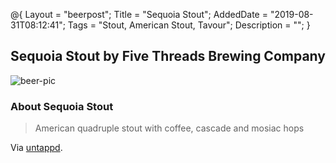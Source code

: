 @{
 Layout = "beerpost";
 Title = "Sequoia Stout";
 AddedDate = "2019-08-31T08:12:41";
 Tags = "Stout, American Stout, Tavour";
 Description = "";
 }
 

## Sequoia Stout by Five Threads Brewing Company

![beer-pic]

### About Sequoia Stout

> American quadruple stout with coffee, cascade and mosiac hops

Via [untappd][untappd-url].

[untappd-url]: <https://untappd.com//b/five-threads-brewing-company-sequoia-stout/2781265>
[beer-pic]: https://jasonpowley.com/assets/img/2019-08-31-sequoia-stout.jpeg "Sequoia Stout by Five Threads Brewing Company"
